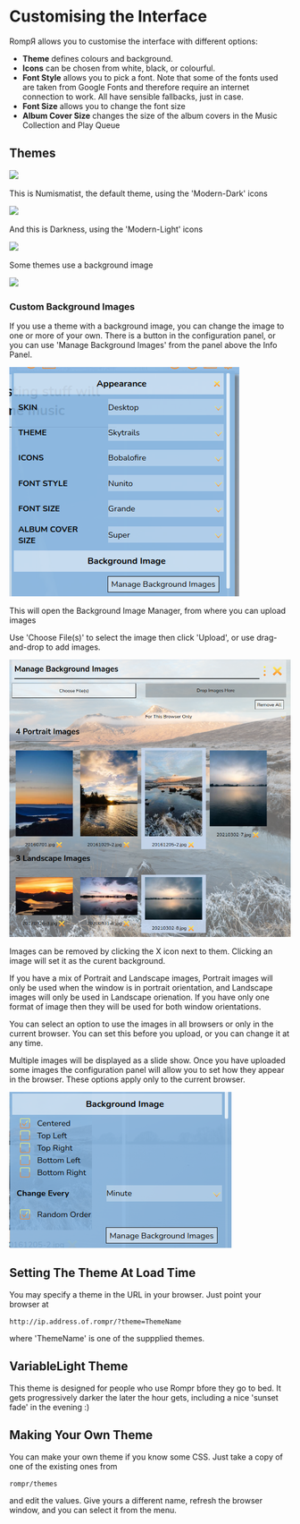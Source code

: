 # Customising the Interface

RompЯ allows you to customise the interface with different options:
* **Theme** defines colours and background.
* **Icons** can be chosen from white, black, or colourful.
* **Font Style** allows you to pick a font. Note that some of the fonts used are taken from Google Fonts and therefore require an internet connection to work. All have sensible fallbacks, just in case.
* **Font Size** allows you to change the font size
* **Album Cover Size** changes the size of the album covers in the Music Collection and Play Queue

## Themes

![](images/appearance.png)

This is Numismatist, the default theme, using the 'Modern-Dark' icons

![](images/numismatist.png)

And this is Darkness, using the 'Modern-Light' icons

![](images/darkness.png)

Some themes use a background image

![](images/fire.png)

### Custom Background Images

If you use a theme with a background image, you can change the image to one or more of your own. There is a button in the configuration panel,
or you can use 'Manage Background Images' from the panel above the Info Panel.

![](images/backimage1.png)

This will open the Background Image Manager, from where you can upload images

Use 'Choose File(s)' to select the image then click 'Upload', or use drag-and-drop to add images.

![](images/backimage2.png)

Images can be removed by clicking the X icon next to them. Clicking an image will set it as the curent background.

If you have a mix of Portrait and Landscape images, Portrait images will only be used when the window is in portrait orientation,
and Landscape images will only be used in Landscape orienation. If you have only one format of image then they will be used for
both window orientations.

You can select an option to use the images in all browsers or only in the current browser. You can set this before you upload,
or you can change it at any time.

Multiple images will be displayed as a slide show. Once you have uploaded some images the configuration panel will allow you to set
how they appear in the browser. These options apply only to the current browser.

![](images/backimage3.png)

## Setting The Theme At Load Time

You may specify a theme in the URL in your browser. Just point your browser at

    http://ip.address.of.rompr/?theme=ThemeName

where 'ThemeName' is one of the suppplied themes.

## VariableLight Theme

This theme is designed for people who use Rompr bfore they go to bed. It gets progressively darker the later the hour gets, including a nice 'sunset fade' in the evening :)

## Making Your Own Theme

You can make your own theme if you know some CSS. Just take a copy of one of the existing ones from

    rompr/themes

and edit the values. Give yours a different name, refresh the browser window, and you can select it from the menu.
